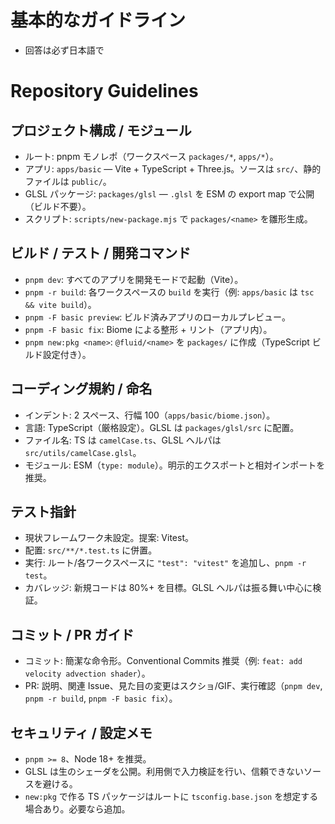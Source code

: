 # 基本的なガイドライン

- 回答は必ず日本語で

# Repository Guidelines

## プロジェクト構成 / モジュール
- ルート: pnpm モノレポ（ワークスペース `packages/*`, `apps/*`）。
- アプリ: `apps/basic` — Vite + TypeScript + Three.js。ソースは `src/`、静的ファイルは `public/`。
- GLSL パッケージ: `packages/glsl` — `.glsl` を ESM の export map で公開（ビルド不要）。
- スクリプト: `scripts/new-package.mjs` で `packages/<name>` を雛形生成。

## ビルド / テスト / 開発コマンド
- `pnpm dev`: すべてのアプリを開発モードで起動（Vite）。
- `pnpm -r build`: 各ワークスペースの `build` を実行（例: `apps/basic` は `tsc && vite build`）。
- `pnpm -F basic preview`: ビルド済みアプリのローカルプレビュー。
- `pnpm -F basic fix`: Biome による整形 + リント（アプリ内）。
- `pnpm new:pkg <name>`: `@fluid/<name>` を `packages/` に作成（TypeScript ビルド設定付き）。

## コーディング規約 / 命名
- インデント: 2 スペース、行幅 100（`apps/basic/biome.json`）。
- 言語: TypeScript（厳格設定）。GLSL は `packages/glsl/src` に配置。
- ファイル名: TS は `camelCase.ts`、GLSL ヘルパは `src/utils/camelCase.glsl`。
- モジュール: ESM（`type: module`）。明示的エクスポートと相対インポートを推奨。

## テスト指針
- 現状フレームワーク未設定。提案: Vitest。
- 配置: `src/**/*.test.ts` に併置。
- 実行: ルート/各ワークスペースに `"test": "vitest"` を追加し、`pnpm -r test`。
- カバレッジ: 新規コードは 80%+ を目標。GLSL ヘルパは振る舞い中心に検証。

## コミット / PR ガイド
- コミット: 簡潔な命令形。Conventional Commits 推奨（例: `feat: add velocity advection shader`）。
- PR: 説明、関連 Issue、見た目の変更はスクショ/GIF、実行確認（`pnpm dev`, `pnpm -r build`, `pnpm -F basic fix`）。

## セキュリティ / 設定メモ
- `pnpm >= 8`、Node 18+ を推奨。
- GLSL は生のシェーダを公開。利用側で入力検証を行い、信頼できないソースを避ける。
- `new:pkg` で作る TS パッケージはルートに `tsconfig.base.json` を想定する場合あり。必要なら追加。
